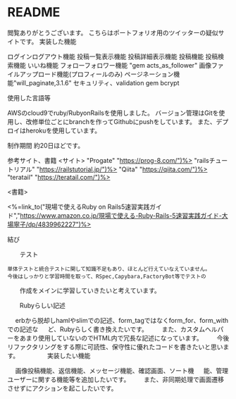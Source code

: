 # README

閲覧ありがとうございます。
こちらはポートフォリオ用のツイッターの疑似サイトです。
実装した機能

ログインログアウト機能
投稿一覧表示機能
投稿詳細表示機能
投稿機能
投稿検索機能
いいね機能
フォローフォロワー機能 "gem acts_as_follower"
画像ファイルアップロード機能(プロフィールのみ)
ページネーション機能"will_paginate,3.1.6"
セキュリティ、validation gem bcrypt

使用した言語等

AWSのcloud9でruby/RubyonRailsを使用しました。
バージョン管理はGitを使用し、改修単位ごとにbranchを作ってGithubにpushをしています。
また、デプロイはherokuを使用しています。


制作期間
約20日ほどです。

参考サイト、書籍
<サイト>
"Progate"  "https://prog-8.com/")%>
"railsチュートリアル"  "https://railstutorial.jp/")%>
"Qiita"  "https://qiita.com/")%>
"teratail"  "https://teratail.com/")%>

<書籍>


<%=link_to("現場で使えるRuby on Rails5速習実践ガイド","https://www.amazon.co.jp/現場で使える-Ruby-Rails-5速習実践ガイド-大場寧子/dp/4839962227")%>

結び

　　テスト
  
  
    単体テストと統合テストに関して知識不足もあり、ほとんど行えていなえていません。
    今後はしっかりと学習時間を取って、RSpec,Capybara,FactoryBot等でテストの
　　作成をメインに学習していきたいと考えています。
	
　　Rubyらしい記述
  
  
 　 erbから脱却しhamlやslimでの記述、form_tagではなくform_for、form_withでの記述な
 　 ど、Rubyらしく書き換えたいです。
　　また、カスタムヘルパーをあまり使用していないのでHTML内で冗長な記述になっています。
　　今後リファクタリングをする際に可読性、保守性に優れたコードを書きたいと思います。
	　　
　　実装したい機能
  
  
 　 画像投稿機能、返信機能、メッセージ機能、確認画面、ソート機
 　 能、管理ユーザーに関する機能等を追加したいです。
　　また、非同期処理で画面遷移させずにアクションを起こしたいです。
